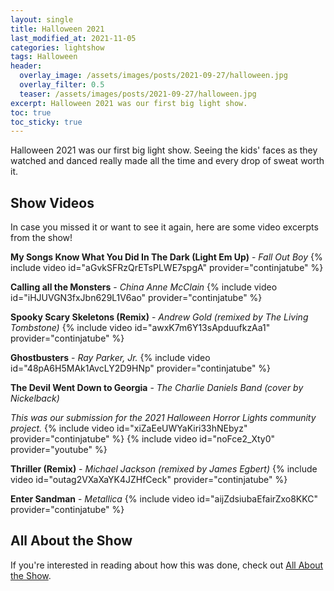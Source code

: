 ```yaml
---
layout: single
title: Halloween 2021
last_modified_at: 2021-11-05
categories: lightshow
tags: Halloween
header:
  overlay_image: /assets/images/posts/2021-09-27/halloween.jpg
  overlay_filter: 0.5
  teaser: /assets/images/posts/2021-09-27/halloween.jpg
excerpt: Halloween 2021 was our first big light show.
toc: true
toc_sticky: true
---
```


Halloween 2021 was our first big light show. Seeing the kids' faces as they watched and danced really made all the time and every drop of sweat worth it.

## Show Videos

In case you missed it or want to see it again, here are some video excerpts from the show!

**My Songs Know What You Did In The Dark (Light Em Up)** - *Fall Out Boy*
{% include video id="aGvkSFRzQrETsPLWE7spgA" provider="continjatube" %}

**Calling all the Monsters** - *China Anne McClain*
{% include video id="iHJUVGN3fxJbn629L1V6ao" provider="continjatube" %}

**Spooky Scary Skeletons (Remix)** - *Andrew Gold (remixed by The Living Tombstone)*
{% include video id="awxK7m6Y13sApduufkzAa1" provider="continjatube" %}

**Ghostbusters** - *Ray Parker, Jr.*
{% include video id="48pA6H5MAk1AvcLY2D9HNp" provider="continjatube" %}

**The Devil Went Down to Georgia** - *The Charlie Daniels Band (cover by Nickelback)*

*This was our submission for the 2021 Halloween Horror Lights community project.*
{% include video id="xiZaEeUWYaKiri33hNEbyz" provider="continjatube" %}
{% include video id="noFce2_Xty0" provider="youtube" %}

**Thriller (Remix)** - *Michael Jackson (remixed by James Egbert)*
{% include video id="outag2VXaXaYK4JZHfCeck" provider="continjatube" %}

**Enter Sandman** - *Metallica*
{% include video id="aijZdsiubaEfairZxo8KKC" provider="continjatube" %}

## All About the Show

If you're interested in reading about how this was done, check out <a href="https://chadgoode.com/projects/lightshow/show-Info/">All About the Show</a>.